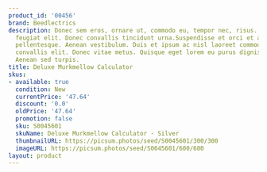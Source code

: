 ```yaml
---
product_id: '00456'
brand: Beedlectrics
description: Donec sem eros, ornare ut, commodo eu, tempor nec, risus. Aliquam tincidunt
  feugiat elit. Donec convallis tincidunt urna.Suspendisse et orci et arcu porttitor
  pellentesque. Aenean vestibulum. Duis et ipsum ac nisl laoreet commodo. Proin faucibus
  convallis elit. Donec vitae metus. Quisque eget lorem eu purus dignissim ultricies.
  Aenean sed turpis.
title: Deluxe Murkmellow Calculator
skus:
- available: true
  condition: New
  currentPrice: '47.64'
  discount: '0.0'
  oldPrice: '47.64'
  promotion: false
  sku: S0045601
  skuName: Deluxe Murkmellow Calculator - Silver
  thumbnailURL: https://picsum.photos/seed/S0045601/300/300
  imageURL: https://picsum.photos/seed/S0045601/600/600
layout: product
---
```

